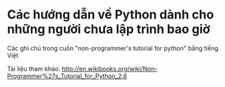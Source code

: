 Các hướng dẫn về Python dành cho những người chưa lập trình bao giờ
=======================================

Các ghi chú trong cuốn "non-programmer's tutorial for python" bằng tiếng Việt

Tài liệu tham khảo: http://en.wikibooks.org/wiki/Non-Programmer%27s_Tutorial_for_Python_2.6
